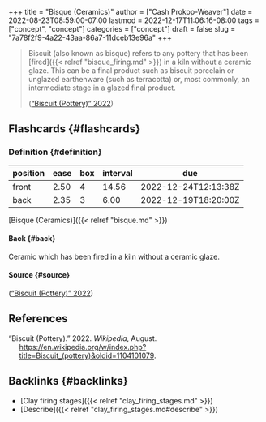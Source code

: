 +++
title = "Bisque (Ceramics)"
author = ["Cash Prokop-Weaver"]
date = 2022-08-23T08:59:00-07:00
lastmod = 2022-12-17T11:06:16-08:00
tags = ["concept", "concept"]
categories = ["concept"]
draft = false
slug = "7a78f2f9-4a22-43aa-86a7-11dceb13e96a"
+++

> Biscuit (also known as bisque) refers to any pottery that has been [fired]({{< relref "bisque_firing.md" >}}) in a kiln without a ceramic glaze. This can be a final product such as biscuit porcelain or unglazed earthenware (such as terracotta) or, most commonly, an intermediate stage in a glazed final product.
>
> (<a href="#citeproc_bib_item_1">“Biscuit (Pottery)” 2022</a>)


## Flashcards {#flashcards}


### Definition {#definition}

| position | ease | box | interval | due                  |
|----------|------|-----|----------|----------------------|
| front    | 2.50 | 4   | 14.56    | 2022-12-24T12:13:38Z |
| back     | 2.35 | 3   | 6.00     | 2022-12-19T18:20:00Z |

[Bisque (Ceramics)]({{< relref "bisque.md" >}})


#### Back {#back}

Ceramic which has been fired in a kiln without a ceramic glaze.


#### Source {#source}

(<a href="#citeproc_bib_item_1">“Biscuit (Pottery)” 2022</a>)

## References

<style>.csl-entry{text-indent: -1.5em; margin-left: 1.5em;}</style><div class="csl-bib-body">
  <div class="csl-entry"><a id="citeproc_bib_item_1"></a>“Biscuit (Pottery).” 2022. <i>Wikipedia</i>, August. <a href="https://en.wikipedia.org/w/index.php?title=Biscuit_(pottery)&oldid=1104101079">https://en.wikipedia.org/w/index.php?title=Biscuit_(pottery)&#38;oldid=1104101079</a>.</div>
</div>


## Backlinks {#backlinks}

-   [Clay firing stages]({{< relref "clay_firing_stages.md" >}})
-   [Describe]({{< relref "clay_firing_stages.md#describe" >}})
